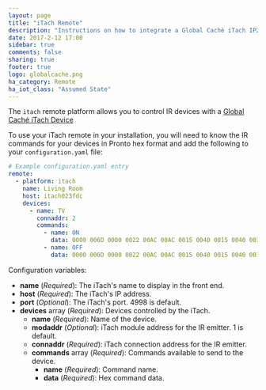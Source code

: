 ```yaml
---
layout: page
title: "iTach Remote"
description: "Instructions on how to integrate a Global Caché iTach IP2IR gateway into Home Assistant."
date: 2017-2-12 17:00
sidebar: true
comments: false
sharing: true
footer: true
logo: globalcache.png
ha_category: Remote
ha_iot_class: "Assumed State"
---
```



The `itach` remote platform allows you to control IR devices with a [Global Caché iTach Device](https://www.globalcache.com/products/itach/ip2irspecs)

To use your iTach remote in your installation, you will need to know the IR commands for your devices in Pronto hex format and add the following to your `configuration.yaml` file:

```yaml
# Example configuration.yaml entry
remote:
  - platform: itach
    name: Living Room
    host: itach023fdc
    devices:
      - name: TV
        connaddr: 2
        commands:
          - name: ON
            data: 0000 006D 0000 0022 00AC 00AC 0015 0040 0015 0040 0015 0040 0015 0015 0015 0015 0015 0015 0015 0015 0015 0015 0015 0040 0015 0040 0015 0040 0015 0015 0015 0015 0015 0015 0015 0015 0015 0015 0015 0040 0015 0015 0015 0015 0015 0040 0015 0040 0015 0015 0015 0015 0015 0040 0015 0015 0015 0040 0015 0040 0015 0015 0015 0015 0015 0040 0015 0040 0015 0015 0015 0689
          - name: OFF
            data: 0000 006D 0000 0022 00AC 00AC 0015 0040 0015 0040 0015 0040 0015 0015 0015 0015 0015 0015 0015 0015 0015 0015 0015 0040 0015 0040 0015 0040 0015 0015 0015 0015 0015 0015 0015 0015 0015 0015 0015 0015 0015 0015 0015 0015 0015 0040 0015 0040 0015 0015 0015 0015 0015 0040 0015 0040 0015 0040 0015 0040 0015 0015 0015 0015 0015 0040 0015 0040 0015 0015 0015 0689
```

Configuration variables:
- **name** (*Required*): The iTach's name to display in the front end.
- **host** (*Required*): The iTach's IP address.
- **port** (*Optional*): The iTach's port. 4998 is default.
- **devices** array (*Required*): Devices controlled by the iTach.
  - **name** (*Required*): Name of the device.
  - **modaddr** (*Optional*): iTach module address for the IR emitter. 1 is default.
  - **connaddr** (*Required*): iTach connection address for the IR emitter.
  - **commands** array (*Required*): Commands available to send to the device.
    - **name** (*Required*): Command name.
    - **data** (*Required*): Hex command data.
